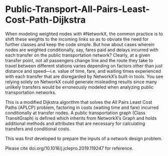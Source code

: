 # Public-Transport-All-Pairs-Least-Cost-Path-Dijkstra
When modeling weighted nodes with #NetworkX, the common practice is to shift these weights to the incoming links so as to obviate the need for further classes and keep the code simple. But how about cases wherein nodes are weighted conditionally, say, fares paid and delays incurred with each transfer on the public transportation network? Clearly, at a given transfer point, not all passengers change line and the route they take to travel between different stations varies depending on factors other than just distance and speed—i.e. value of time, fare, and waiting times experienced with each transfer that are disregarded by NetworkX’s built-in tools. You see relying solely on NetworkX could generate misleading results since many unlikely transfers would be erroneously modeled when analyzing public transportation networks.

This is a modified Dijkstra algorithm that solves the All Pairs Least Cost Paths (APLCP) problem, factoring in costs (waiting time and fare) incurred conditionally at transfer nodes. 
A public transportation graph (Class TransitGraph) is defined which inherits from NetworkX’s Graph and holds additional methods and attributes that are necessary for calculating transfers and conditional costs.

This was first developed to prepare the inputs of a network design problem. 

Please cite doi.org/10.1016/j.jclepro.2019.119247 for reference.
